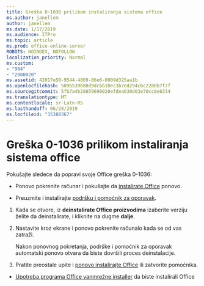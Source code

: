 ```yaml
---
title: Greška 0-1036 prilikom instaliranja sistema office
ms.author: janellem
author: janellem
ms.date: 1/17/2019
ms.audience: ITPro
ms.topic: article
ms.prod: office-online-server
ROBOTS: NOINDEX, NOFOLLOW
localization_priority: Normal
ms.custom:
- "984"
- "2000020"
ms.assetid: 42017e50-9544-4869-86e6-0009d325aa1b
ms.openlocfilehash: 509b539b80d9dcbb10ec3b7ed294cbc2280b7f7f
ms.sourcegitcommit: 5fb7a4b28859690020efdea630d03e70cc0e6334
ms.translationtype: MT
ms.contentlocale: sr-Latn-RS
ms.lasthandoff: 06/28/2019
ms.locfileid: "35388367"
---
```

# <a name="error-0-1036-when-installing-office"></a>Greška 0-1036 prilikom instaliranja sistema office

Pokušajte sledeće da popravi svoje Office greška 0-1036:
  
- Ponovo pokrenite računar i pokušajte da [instalirate Office](https://portal.office.com/OLS/MySoftware.aspx) ponovo.

- Preuzmite i instalirajte [podršku i pomoćnik za oporavak](https://aka.ms/SARA-OfficeUninstall-Alchemy).

1. Kada se otvore, iz **deinstalirate Office proizvodima** izaberite verziju želite da deinstalirate, i kliknite na dugme **dalje**.

2. Nastavite kroz ekrane i ponovo pokrenite računalo kada se od vas zatraži.

    Nakon ponovnog pokretanja, podrške i pomoćnik za oporavak automatski ponovo otvara da biste dovršili proces deinstalacije.

3. Pratite preostale upite i [ponovo instalirajte Office](https://portal.office.com/OLS/MySoftware.aspx) ili zatvorite pomoćnika.

- [Upotreba programa Office vanmrežne installer](https://support.office.com/article/f0a85fe7-118f-41cb-a791-d59cef96ad1c?wt.mc_id=Alchemy_ClientDIA) da biste instalirali Office

